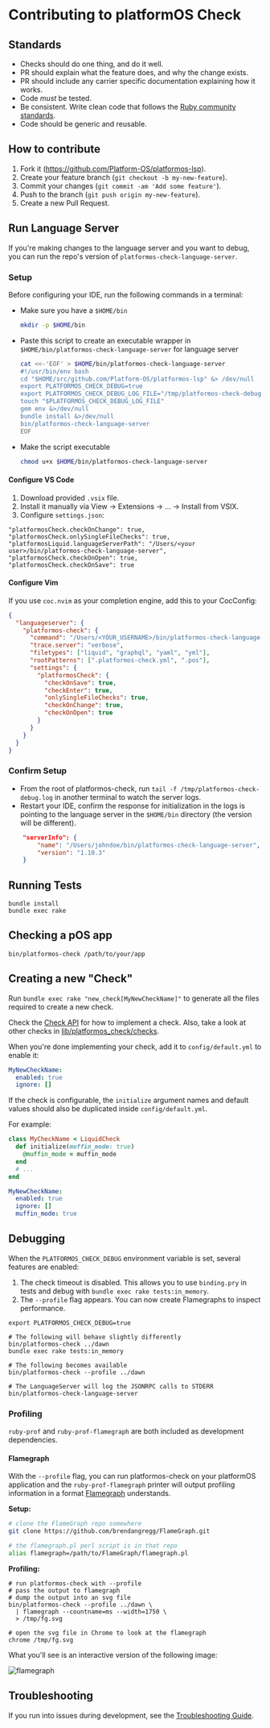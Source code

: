 # Contributing to platformOS Check

## Standards

* Checks should do one thing, and do it well.
* PR should explain what the feature does, and why the change exists.
* PR should include any carrier specific documentation explaining how it works.
* Code _must_ be tested.
* Be consistent. Write clean code that follows the [Ruby community standards](https://github.com/bbatsov/ruby-style-guide).
* Code should be generic and reusable.

## How to contribute

1. Fork it (https://github.com/Platform-OS/platformos-lsp).
2. Create your feature branch (`git checkout -b my-new-feature`).
3. Commit your changes (`git commit -am 'Add some feature'`).
4. Push to the branch (`git push origin my-new-feature`).
5. Create a new Pull Request.

## Run Language Server

If you're making changes to the language server and you want to debug, you can run the repo's version of `platformos-check-language-server`.

### Setup

Before configuring your IDE, run the following commands in a terminal:

  * Make sure you have a `$HOME/bin`
      ```bash
      mkdir -p $HOME/bin
      ```
  * Paste this script to create an executable wrapper in `$HOME/bin/platformos-check-language-server` for language server
      ```bash
      cat <<-'EOF' > $HOME/bin/platformos-check-language-server
      #!/usr/bin/env bash
      cd "$HOME/src/github.com/Platform-OS/platformos-lsp" &> /dev/null
      export PLATFORMOS_CHECK_DEBUG=true
      export PLATFORMOS_CHECK_DEBUG_LOG_FILE="/tmp/platformos-check-debug.log"
      touch "$PLATFORMOS_CHECK_DEBUG_LOG_FILE"
      gem env &>/dev/null
      bundle install &>/dev/null
      bin/platformos-check-language-server
      EOF
      ```
  * Make the script executable
      ```bash
      chmod u+x $HOME/bin/platformos-check-language-server
      ```

#### Configure VS Code

1. Download provided `.vsix` file.
2. Install it manually via View -> Extensions -> ... -> Install from VSIX.
3. Configure `settings.json`:

```
"platformosCheck.checkOnChange": true,
"platformosCheck.onlySingleFileChecks": true,
"platformosLiquid.languageServerPath": "/Users/<your user>/bin/platformos-check-language-server",
"platformosCheck.checkOnOpen": true,
"platformosCheck.checkOnSave": true
```

#### Configure Vim

If you use `coc.nvim` as your completion engine, add this to your CocConfig:

```json
{
  "languageserver": {
    "platformos-check": {
      "command": "/Users/<YOUR_USERNAME>/bin/platformos-check-language-server",
      "trace.server": "verbose",
      "filetypes": ["liquid", "graphql", "yaml", "yml"],
      "rootPatterns": [".platformos-check.yml", ".pos"],
      "settings": {
        "platformosCheck": {
          "checkOnSave": true,
          "checkEnter": true,
          "onlySingleFileChecks": true,
          "checkOnChange": true,
          "checkOnOpen": true
        }
      }
    }
  }
}

```

### Confirm Setup

* From the root of platformos-check, run `tail -f /tmp/platformos-check-debug.log` in another terminal to watch the server logs.
* Restart your IDE, confirm the response for initialization in the logs is pointing to the language server in the `$HOME/bin` directory (the version will be different).

```json
    "serverInfo": {
        "name": "/Users/johndoe/bin/platformos-check-language-server",
        "version": "1.10.3"
    }
```


## Running Tests

```
bundle install
bundle exec rake
```

## Checking a pOS app

```
bin/platformos-check /path/to/your/app
```

## Creating a new "Check"

Run `bundle exec rake "new_check[MyNewCheckName]"` to generate all the files required to create a new check.

Check the [Check API](/docs/api/check.md) for how to implement a check. Also, take a look at other checks in [lib/platformos_check/checks](/lib/platformos_check/checks).

When you're done implementing your check, add it to `config/default.yml` to enable it:

```yaml
MyNewCheckName:
  enabled: true
  ignore: []
```

If the check is configurable, the `initialize` argument names and default values should also be duplicated inside `config/default.yml`. 

For example:

```ruby
class MyCheckName < LiquidCheck
  def initialize(muffin_mode: true)
    @muffin_mode = muffin_mode
  end
  # ...
end
```

```yaml
MyNewCheckName:
  enabled: true
  ignore: []
  muffin_mode: true
```

## Debugging

When the `PLATFORMOS_CHECK_DEBUG` environment variable is set, several features are enabled:

1. The check timeout is disabled. This allows you to use `binding.pry` in tests and debug with `bundle exec rake tests:in_memory`.
2. The `--profile` flag appears. You can now create Flamegraphs to inspect performance.

```
export PLATFORMOS_CHECK_DEBUG=true

# The following will behave slightly differently
bin/platformos-check ../dawn
bundle exec rake tests:in_memory

# The following becomes available
bin/platformos-check --profile ../dawn

# The LanguageServer will log the JSONRPC calls to STDERR
bin/platformos-check-language-server
```

### Profiling

`ruby-prof` and `ruby-prof-flamegraph` are both included as development dependencies.

#### Flamegraph

With the `--profile` flag, you can run platformos-check on your platformOS application and the `ruby-prof-flamegraph` printer will output profiling information in a format [Flamegraph](/brendangregg/FlameGraph) understands.


**Setup:**

```bash
# clone the FlameGraph repo somewhere
git clone https://github.com/brendangregg/FlameGraph.git

# the flamegraph.pl perl script is in that repo
alias flamegraph=/path/to/FlameGraph/flamegraph.pl
```

**Profiling:**

```
# run platformos-check with --profile
# pass the output to flamegraph
# dump the output into an svg file
bin/platformos-check --profile ../dawn \
  | flamegraph --countname=ms --width=1750 \
  > /tmp/fg.svg

# open the svg file in Chrome to look at the flamegraph
chrome /tmp/fg.svg
```

What you'll see is an interactive version of the following image:

![flamegraph](docs/flamegraph.svg)

## Troubleshooting

If you run into issues during development, see the [Troubleshooting Guide](/TROUBLESHOOTING.md).
